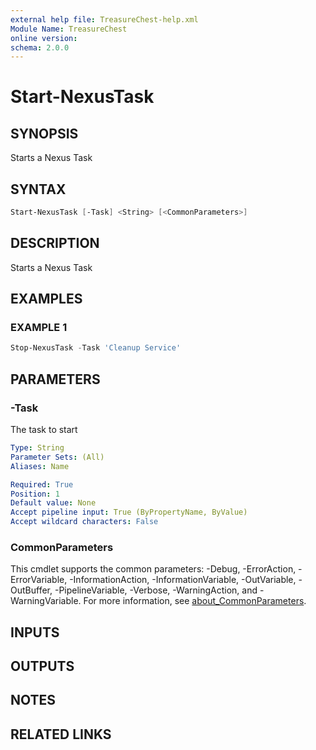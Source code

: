 ```yaml
---
external help file: TreasureChest-help.xml
Module Name: TreasureChest
online version:
schema: 2.0.0
---
```


# Start-NexusTask

## SYNOPSIS

Starts a Nexus Task

## SYNTAX

```powershell
Start-NexusTask [-Task] <String> [<CommonParameters>]
```

## DESCRIPTION

Starts a Nexus Task

## EXAMPLES

### EXAMPLE 1

```powershell
Stop-NexusTask -Task 'Cleanup Service'
```

## PARAMETERS

### -Task

The task to start

```yaml
Type: String
Parameter Sets: (All)
Aliases: Name

Required: True
Position: 1
Default value: None
Accept pipeline input: True (ByPropertyName, ByValue)
Accept wildcard characters: False
```

### CommonParameters

This cmdlet supports the common parameters: -Debug, -ErrorAction, -ErrorVariable, -InformationAction, -InformationVariable, -OutVariable, -OutBuffer, -PipelineVariable, -Verbose, -WarningAction, and -WarningVariable. For more information, see [about_CommonParameters](http://go.microsoft.com/fwlink/?LinkID=113216).

## INPUTS

## OUTPUTS

## NOTES

## RELATED LINKS
